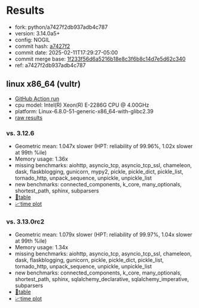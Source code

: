 # Results

- fork: python/a7427f2db937adb4c787
- version: 3.14.0a5+
- config: NOGIL
- commit hash: [a7427f2](https://github.com/python/cpython/commit/a7427f2)
- commit date: 2025-02-11T17:29:27-05:00
- commit merge base: [1f233f56d6a5216b18e8c3f6b8c14d7e5d62c340](https://github.com/python/cpython/commit/1f233f56d6a5216b18e8c3f6b8c14d7e5d62c340)
- ref: a7427f2db937adb4c787

## linux x86_64 (vultr)

- [GitHub Action run](https://github.com/facebookexperimental/free-threading-benchmarking/actions/runs/13420918386)
- cpu model: Intel(R) Xeon(R) E-2286G CPU @ 4.00GHz
- platform: Linux-6.8.0-51-generic-x86_64-with-glibc2.39
- [raw results](bm-20250211-vultr-x86_64-python-a7427f2db937adb4c787-3.14.0a5%2B-a7427f2.json)

### vs. 3.12.6

- Geometric mean: 1.047x slower (HPT: reliability of 99.96%, 1.02x slower at 99th %ile)
- Memory usage: 1.36x
- missing benchmarks: aiohttp, asyncio_tcp, asyncio_tcp_ssl, chameleon, dask, flaskblogging, gunicorn, mypy2, pickle, pickle_dict, pickle_list, tornado_http, unpack_sequence, unpickle, unpickle_list
- new benchmarks: connected_components, k_core, many_optionals, shortest_path, sphinx, subparsers
- [📄table](bm-20250211-vultr-x86_64-python-a7427f2db937adb4c787-3.14.0a5%2B-a7427f2-vs-3.12.6.md)
- [📈time plot](bm-20250211-vultr-x86_64-python-a7427f2db937adb4c787-3.14.0a5%2B-a7427f2-vs-3.12.6.svg)

### vs. 3.13.0rc2

- Geometric mean: 1.079x slower (HPT: reliability of 99.97%, 1.04x slower at 99th %ile)
- Memory usage: 1.34x
- missing benchmarks: aiohttp, asyncio_tcp, asyncio_tcp_ssl, chameleon, dask, flaskblogging, gunicorn, pickle, pickle_dict, pickle_list, tornado_http, unpack_sequence, unpickle, unpickle_list
- new benchmarks: connected_components, k_core, many_optionals, shortest_path, sphinx, sqlalchemy_declarative, sqlalchemy_imperative, subparsers
- [📄table](bm-20250211-vultr-x86_64-python-a7427f2db937adb4c787-3.14.0a5%2B-a7427f2-vs-3.13.0rc2.md)
- [📈time plot](bm-20250211-vultr-x86_64-python-a7427f2db937adb4c787-3.14.0a5%2B-a7427f2-vs-3.13.0rc2.svg)

